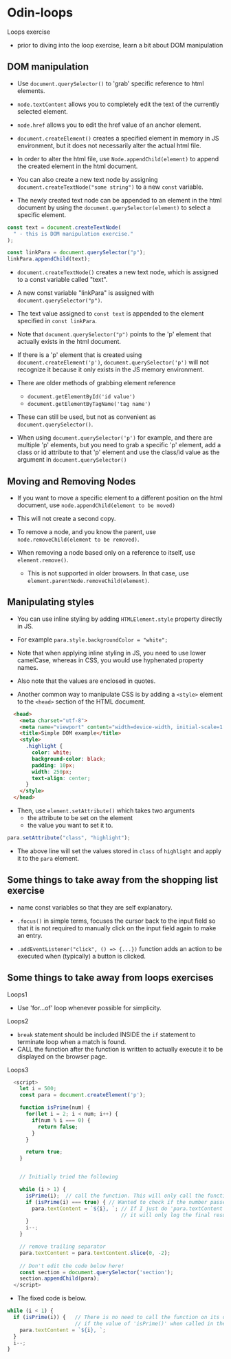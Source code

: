 # Odin-loops
Loops exercise

- prior to diving into the loop exercise, learn a bit about DOM manipulation

## DOM manipulation

- Use `document.querySelector()` to 'grab' specific reference to html elements.
- `node.textContent` allows you to completely edit the text of the currently selected element.
- `node.href` allows you to edit the href value of an anchor element.

- `document.createElement()` creates a specified element in memory in JS environment, but it does not necessarily alter the actual html file.
- In order to alter the html file, use `Node.appendChild(element)` to append the created element in the html document.
- You can also create a new text node by assigning `document.createTextNode("some string")` to a new `const` variable.
- The newly created text node can be appended to an element in the html document by using the `document.querySelector(element)` to select a specific element. 

```js
const text = document.createTextNode(
  " - this is DOM manipulation exercise."
);

const linkPara = document.querySelector("p");
linkPara.appendChild(text);
```

- `document.createTextNode()` creates a new text node, which is assigned to a const variable called "text".
- A new const variable "linkPara" is assigned with `document.querySelector("p")`.
- The text value assigned to `const text` is appended to the element specified in `const linkPara`.

- Note that `document.querySelector("p")` points to the 'p' element that actually exists in the html document.
- If there is a 'p' element that is created using `document.createElement('p')`, `document.querySelector('p')` will not recognize it because it only exists in the JS memory environment.

- There are older methods of grabbing element reference
  - `document.getElementById('id value')`
  - `document.getElementByTagName('tag name')`
- These can still be used, but not as convenient as `document.querySelector()`.

- When using `document.querySelector('p')` for example, and there are multiple 'p' elements, but you need to grab a specific 'p' element, add a class or id attribute to that 'p' element and use the class/id value as the argument in `document.querySelector()`

## Moving and Removing Nodes

- If you want to move a specific element to a different position on the html document, use `node.appendChild(element to be moved)`
- This will not create a second copy.

- To remove a node, and you know the parent, use `node.removeChild(element to be removed)`.
- When removing a node based only on a reference to itself, use `element.remove()`.
  - This is not supported in older browsers. In that case, use `element.parentNode.removeChild(element)`.

## Manipulating styles

- You can use inline styling by adding `HTMLElement.style` property directly in JS.
- For example `para.style.backgroundColor = "white";`
- Note that when applying inline styling in JS, you need to use lower camelCase, whereas in CSS, you would use hyphenated property names.
- Also note that the values are enclosed in quotes.

- Another common way to manipulate CSS is by adding a `<style>` element to the `<head>` section of the HTML document.
  
```HTML
  <head>
    <meta charset="utf-8">
    <meta name="viewport" content="width=device-width, initial-scale=1.0">
    <title>Simple DOM example</title>
    <style>
      .highlight {
        color: white;
        background-color: black;
        padding: 10px;
        width: 250px;
        text-align: center;
      }
    </style>
  </head>
  ```

- Then, use `element.setAttribute()` which takes two arguments
  - the attribute to be set on the element
  - the value you want to set it to.

```js
para.setAttribute("class", "highlight");
```

- The above line will set the values stored in `class` of `highlight` and apply it to the `para` element.

## Some things to take away from the shopping list exercise

- name const variables so that they are self explanatory.

- `.focus()` in simple terms, focuses the cursor back to the input field so that it is not required to manually click on the input field again to make an entry.

- `.addEventListener("click", () => {...})` function adds an action to be executed when (typically) a button is clicked.

## Some things to take away from loops exercises

Loops1

- Use 'for...of' loop whenever possible for simplicity.

Loops2

- `break` statement should be included INSIDE the `if` statement to terminate loop when a match is found.
- CALL the function after the function is written to actually execute it to be displayed on the browser page.

Loops3

```js
  <script>
    let i = 500;
    const para = document.createElement('p');

    function isPrime(num) {
      for(let i = 2; i < num; i++) {
        if(num % i === 0) {
          return false;
        }
      }

      return true;
    }


    // Initially tried the following

    while (i > 1) {
      isPrime(i);  // call the function. This will only call the function, but not do anything else. It will not proceed to the if statement.
      if (isPrime(i) === true) { // Wanted to check if the number passed returns 'true'. But this is not the proper way to check
        para.textContent = `${i}, `; // If I just do 'para.textContent = `${i}, `;', it will not concatenate the recurring results.
                                     // it will only log the final result, which would be '2'.
      }
      i--;
    }

    // remove trailing separator
    para.textContent = para.textContent.slice(0, -2);
    
    // Don't edit the code below here!
    const section = document.querySelector('section');
    section.appendChild(para);
  </script>
  ```

- The fixed code is below.

```js
while (i < 1) {
  if (isPrime(i)) {   // There is no need to call the function on its own, nor does it require comparison against 'true'
                      // if the value of 'isPrime()' when called in the 'if' statement is 'true', it will proceed to execute the code.
    para.textContent = `${i}, `;
  }
  i--;
}